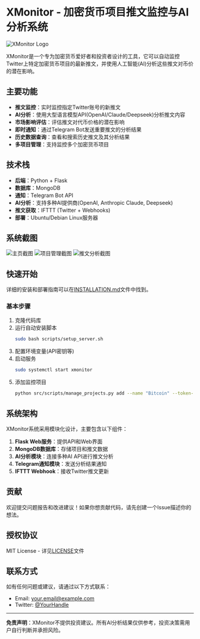 # XMonitor - 加密货币项目推文监控与AI分析系统

![XMonitor Logo](static/img/logo.png)

XMonitor是一个专为加密货币爱好者和投资者设计的工具，它可以自动监控Twitter上特定加密货币项目的最新推文，并使用人工智能(AI)分析这些推文对币价的潜在影响。

## 主要功能

- **推文监控**：实时监控指定Twitter账号的新推文
- **AI分析**：使用大型语言模型API(OpenAI/Claude/Deepseek)分析推文内容
- **市场影响评估**：评估推文对代币价格的潜在影响
- **即时通知**：通过Telegram Bot发送重要推文的分析结果
- **历史数据查询**：查看和搜索历史推文及其分析结果
- **多项目管理**：支持监控多个加密货币项目

## 技术栈

- **后端**：Python + Flask
- **数据库**：MongoDB
- **通知**：Telegram Bot API
- **AI分析**：支持多种AI提供商(OpenAI, Anthropic Claude, Deepseek)
- **推文获取**：IFTTT (Twitter + Webhooks)
- **部署**：Ubuntu/Debian Linux服务器

## 系统截图

![主页截图](static/img/screenshot-home.png)
![项目管理截图](static/img/screenshot-projects.png)
![推文分析截图](static/img/screenshot-tweets.png)

## 快速开始

详细的安装和部署指南可以在[INSTALLATION.md](INSTALLATION.md)文件中找到。

### 基本步骤

1. 克隆代码库
2. 运行自动安装脚本
   ```bash
   sudo bash scripts/setup_server.sh
   ```
3. 配置环境变量(API密钥等)
4. 启动服务
   ```bash
   sudo systemctl start xmonitor
   ```
5. 添加监控项目
   ```bash
   python src/scripts/manage_projects.py add --name "Bitcoin" --token-symbol "BTC" --twitter-username "bitcoin"
   ```

## 系统架构

XMonitor系统采用模块化设计，主要包含以下组件：

1. **Flask Web服务**：提供API和Web界面
2. **MongoDB数据库**：存储项目和推文数据
3. **AI分析模块**：连接多种AI API进行推文分析
4. **Telegram通知模块**：发送分析结果通知
5. **IFTTT Webhook**：接收Twitter推文更新

## 贡献

欢迎提交问题报告和改进建议！如果你想贡献代码，请先创建一个Issue描述你的想法。

## 授权协议

MIT License - 详见[LICENSE](LICENSE)文件

## 联系方式

如有任何问题或建议，请通过以下方式联系：

- Email: your.email@example.com
- Twitter: [@YourHandle](https://twitter.com/YourHandle)

---

**免责声明**：XMonitor不提供投资建议。所有AI分析结果仅供参考，投资决策需用户自行判断并承担风险。 